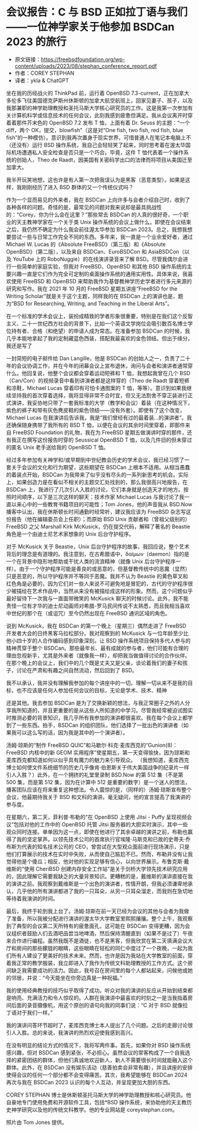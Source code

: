 # 会议报告：C 与 BSD 正如拉丁语与我们——一位神学家关于他参加 BSDCan 2023 的旅行

- 原文链接：<https://freebsdfoundation.org/wp-content/uploads/2023/08/stephan_conference_report.pdf>
- 作者：COREY STEPHAN
- 译者：ykla & ChatGPT

坐在我的历经战火的 ThinkPad 前，运行着 OpenBSD 7.3-current，正在加拿大多伦多飞往美国德克萨斯州休斯顿的加拿大航空航班上，回家见妻子、孩子，以及我那兼职的神学助理教授和圣托马斯大学核心研究员的工作。这是我第一次参加有关计算机科学或信息技术的任何会议，此刻我感到疲惫但满足。我从会议离开时穿着着那件芥末色的 OpenBSD 7.2 发布 T 恤，上面有着 Dr. Seuss 的主题：“一个 diff，两个 OK，提交，blowfish”（这是对“One fish, two fish, red fish, blue fish”的一种模仿）。意识到我再次置身于现实世界，可惜普通人在笔记本电脑上不（还没有）运行 BSD 操作系统，我自己会轻轻笑了起来，同时思考着在渥太华国际机场遭遇私人安全检查是否只是一个巧合。毕竟，这件 T 恤代表着一个操作系统的创始人，Theo de Raadt，因美国有关密码学出口的法律而将项目从美国迁至加拿大。

我半开玩笑地想，这也许是有人第一次把我误认为是黑客（恶意类型）。如果是这样，我刚刚经历了进入 BSD 群体的又一个传统仪式吗？

作为一个显而易见的外来者，我在 BSDCan 上向许多与会者介绍自己时，收到了各种各样的问题。奇怪的是，最常见的问题对我来说却是最具挑战性的：“Corey，你为什么会在这里？”那些常去 BSDCan 的人真的很好奇，一个职业的天主教神学家在一个关于类 Unix 操作系统的会议上做什么。即使在会议结束之后，我仍然不确定为什么我会前往渥太华参加 BSDCan 2023。总之，我想我想要尝试一些与日常工作完全不同的东西。多年来，我一直是一个业余爱好者，通过 Michael W. Lucas 的《Absolute FreeBSD》（第三版）和《Absolute OpenBSD》（第二版），以及来自 BSDCan、EuroBSDCon 和 AsiaBSDCon（以及 YouTube 上的 RoboNuggie）的在线演讲录音来了解 BSD。尽管我偶尔会进行一些简单的家庭实验，但我对 FreeBSD、OpenBSD 和其他 BSD 操作系统的主要兴趣一直是它们作为完全可定制的桌面操作系统的通用实用性。具体来说，我喜欢使用 FreeBSD 和 OpenBSD 来帮助我作为基督教神学历史学者进行多元来源的研究和写作。我在 2021 年 10 月的 FreeBSD 星期五讲座“FreeBSD for the Writing Scholar”就是关于这个主题，同样我的在 BSDCan 上的演讲也是，题为“BSD for Researching, Writing, and Teaching in the Liberal Arts”。

在一个标准的学术会议上，装扮成精致的学者形象很重要，特别是在我们这个反智主义、二十一世纪西方社会的背景下，比如一个英语文学岗位会吸引数百名博士学位持有者、合格（和绝望）的申请人成为常态。在准备参加 BSDCan 的时候，我几乎本能地拿起了我的定制藏蓝色西装，搭配我最喜欢的金色领结。但出于缘分，我还是写了

一封简短的电子邮件给 Dan Langille，他是 BSDCan 的创始人之一，负责了二十年的会议协调工作，并在今年的闭幕会议上宣布退休，询问与会者和演讲者通常穿什么。他回复说，他整个会议都会穿着运动短裤和 T 恤，我想起我曾在几个 BSD（Can/Con）的视频录音中看到讲演者都是这样穿的（Theo de Raadt 穿着短裤和凉鞋，Michael Lucas 穿着印有可怕卡通图案的 T 恤，等等）。意识到如果我继续坚持我的首次穿着选择，我将显得非常不合时宜，但又无法割舍不穿正装进行正式演讲，我妥协地只带了一套我标准的大学（教学和会议）着装（在这种情况下，紫色的裤子和带有灰色麂皮鞋的紫色领结——没有外套）。即使有了这个改变，Michael Lucas 在我演讲后告诉我，我是“我们曾经有过的最着装...的演讲者”。我还确保随身携带了我所有的 BSD T 恤，以便在会议的其余时间里穿着，即那件来自 FreeBSD Foundation 的礼物，我在为 FreeBSD 星期五做演讲时穿的那件，还有我正在撰写这份报告时穿的 Seussical OpenBSD T 恤，以及几件旧的但未穿过的匿名 Unix 老手送给我的 OpenBSD T 恤。

经过多年参加有关神学和/或早期到中世纪教会历史的学术会议，我已经习惯了一套关于会议的文化和行为期望，这些期望在 BSDCan 上根本不适用。从相当愚蠢的着装点开始，BSDCan 为我带来了似乎没有尽头的一系列新思考的机会。实际上，如果创造力是在看似不相关的主题交汇处找到的，那么我很高兴地报告，在 BSDCan 上，我进行了几次引人入胜的讨论，它们本身就是创造天才的地方。按照时间顺序，以下是三次这样的聊天：技术作家 Michael Lucas 与我讨论了我一直以来心中的一些教育书籍项目的可能性；Tom Jones，他的声音我从 BSD.Now 播客中认出，我在休斯顿长时间通勤时经常听，建议我应该为 FreeBSD 杂志写这份报告（他在编辑委员会上任职）；而原始 BSD Unix 贡献者和（曾祖父级别的）FreeBSD 之父 Marshall Kirk McKusick，仍在提交代码，解释了著名的 Beastie 角色是一个由迪士尼艺术家想象的 Unix 后台守护程序。

对于 McKusick 关于 Beastie，Unix 后台守护程序的故事，我回应说，整个艺术背后的理念是有道理的。我注意到，在古希腊语中，δαίμων（daemon）指的是一个在背景中隐形地帮助或干扰人类的流浪精神（就像 Unix 后台守护程序一样）。由于一个守护程序可能是善良的或恶意的，但基督教传统中的恶魔（显然）只是恶意的，所以守护程序并不等同于恶魔。我并不认为 Beastie 的黄色草叉和红色角是必要的，因为它们对一些人来说不可避免地是冒犯的，古代的守护程序很少被描绘在艺术作品中，当然从来没有被描绘成这样的形象。然而，这个问题似乎最好留待下一次我与一直面带微笑的 McKusick 聊天的时候讨论。此外，我不能责怪一位有才华的迪士尼动画师对希腊-罗马民间传说不太熟悉，而且我相当喜欢中世纪的那个在（或诅咒）至今仍然出现在 FreeBSD 通讯区域的角色。

说到 McKusick，我在 BSDCan 的第一个晚上（星期三）偶然走进了 FreeBSD 开发者大会的日终黑客马拉松部分。我对观察到的 McKusick 与一位年龄至少比他小四十岁的人合作编码感到印象深刻。让 BSD 操作系统项目保持多代人参与的精神贯穿于整个 BSDCan。那些最年长、最有成就的参与者，他们可能有合理的理由忽视新手，尤其是外来者（就像我一样），却把我当做值得讨论的合作伙伴。在那个晚上的会议上，我们中的几个既是丈夫又是父亲，谈论着我们的妻子和孩子，讨论在严肃和有趣之间自然流动，然后回到了 BSD。

我不以承认，我并没有理解我参加的每个讲座中的一切。理解一切从来不是我的目标，也不应该是任何人参加任何会议的目标，无论是学术、技术、精神

还是其他。我去参加 BSDCan 是为了交换新颖的想法，与我正常圈子之外的人分享我所知道的，并且更重要的是从这些人所知道的中学习。尽管我经常被迫试图实时推测必要的背景知识，我几乎所有我参加的演讲都很喜欢。我在每个会议上都学到了一些东西。拍手，BSDCan 的组织团队，他们选择了一批出色的演讲者（如果我可以这么写的话，因为我是其中的一个演讲者）。

汤姆·琼斯的“制作 FreeBSD QUIC”和马歇尔·科克·麦库西克的“Gunion(8)：FreeBSD 内核中的新 GEOM 实用程序”使星期五，第一天变得愉快，因为琼斯和麦库西克都知道如何以似乎具有魔力的魅力来引导观众。 （我想知道，麦库西克博士如何使文件系统细节的历史几乎像肯·伯恩斯关于伟大美国战争的纪录片一样引人入胜？）此外，在一个拥挤的礼堂里录制 BSD.Now 的第 512 集（不是第 500 集，而是第 512 集，因为在计算中 512 是重要的数字）是一个迷人的想法，播客团队应该在将来重复这种想法。令人震惊的是，（同样的）汤姆·琼斯宣布整个会议，他最期待我关于 BSD 和文科的演讲。毫无疑问，他的宣言提高了我演讲的参与度。

在星期六，第二天，菲利普·布勒的“在 OpenBSD 上使用 Jitsi - Puffy 呈现视频会议”包括对他的工作中的 OpenBSD 托管 Jitsi 服务器的大胆实时演示，其中一些观众同时连接。单单因为这一点，即使在他进行了其余卓越的演讲之前，布勒也赢得了我的坚定掌声。以领先技术公司的首席执行官埃隆·马斯克和已故的史蒂夫·乔布斯为代表的知名技术公司的 CEO，曾尝试在大型观众面前进行现场演示，只是他们打算展示的技术在实时中失败，从而使自己尴尬不已。然而，布勒并没有让我觉得他是个傻瓜；相反，他对他的实现足够有信心，以向世界展示。布鲁克斯·戴维斯的“使用 CheriBSD 创建内存安全工作站”是关于剑桥大学领先技术研究应用的，因此理解它需要我缺乏的大量背景知识。更糟糕的是，戴维斯的演讲直接在我的演讲之前。我观察到戴维斯是一个出色的演讲者，性情开朗，但我必须谦卑地承认，几乎他的所有演讲都进了我的一只耳朵，从另一只耳朵溜走，而我则在急切地等待着我演讲的时间。

最后，我终于轮到我上台了。汤姆·琼斯在前一天已经为会议的其他与会者为我做了准备，所以我被分配进行演讲的渥太华大学教室里熙熙攘攘。整个上午，我观察到了典型的会议第二天所特有的疲惫面孔，这可能在 BSDCan 变得更糟，因为会议组织者鼓励人们去酒吧品尝当地啤酒，然后保持清醒直到（如果不是过了）午夜来合作进行编程。虽然我既不是酒徒，也不是黑客，但我欣赏在第二天填满会议大厅和房间的那些朦胧的眼睛，这些眼睛在轻松的同仁中度过了一个夜晚，一起为我们所有人建设了更美好的技术未来。然而，也许是因为我站在大学教室的前面，穿着我正常的教学服装，我立即进入了我作为传统文科助理教授的工作方式。这个房间缺乏我需要成功的活力。因此，我号召在房间里的每个人都站起来，问候他或她的邻居，并说：“今天能坐在你旁边真是一种祝福。”

我的使用经典教授的技巧似乎取得了成功。听众对我的演讲的反应从开始到结束都是响亮、充满活力和令人惊叹的。人群在我演讲中最喜欢的时刻之一是当我指着房间后面的录音摄像机，用这个原创的语句向我的同事们说：“C 对于 BSD 就像拉丁语对于我们一样。”

我的演讲问答环节超时了，麦库西克博士本人提出了几个问题。之后的走廊讨论很引人入胜。总的来说，我演讲的热烈欢迎使我感到高兴。

在没有明显的结论方式的情况下，我将写两件事。首先，如果你对 BSD 操作系统感兴趣，但对 BSDCan 感到紧张，不必担心。虽然会议的常客构成了一个自我选择的紧密团结的群体，但他们真诚地欢迎新人，新人不需要很长时间就能融入这个群体。此外，在 BSDCan 没有娱乐活动（慈善拍卖会非常有趣），并且讲座的安排使得会议的任何一个部分都不会变得痛苦。其次，我希望能够在 BSDCan 2024 再次与我在 BSDCan 2023 认识的每个人互动，并呈现更加大胆的东西。

COREY STEPHAN 博士是休斯顿圣托马斯大学的神学助理教授和核心研究员。他自豪地专门使用免费和开源软件工具，包括\*BSD 操作系统，来协助他的天主教历史神学研究以及他的传统文科教学。他的专业网站是 coreystephan.com。

照片由 Tom Jones 提供。
